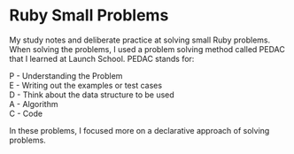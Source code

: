 # Ruby Small Problems

My study notes and deliberate practice at solving small Ruby problems. 
When solving the problems, I used a problem solving method called PEDAC that I learned at Launch School. PEDAC stands for:  

P - Understanding the Problem   
E - Writing out the examples or test cases  
D - Think about the data structure to be used   
A - Algorithm  
C - Code   

In these problems, I focused more on a declarative approach of solving problems.


